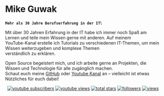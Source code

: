 # Mike Guwak

**`Mehr als 30 Jahre Berufserfahrung in der IT`**\

Mit über 30 Jahren Erfahrung in der IT habe ich immer noch Spaß am Lernen und teile mein Wissen gerne mit anderen. Auf meinem\
YouTube-Kanal erstelle ich Tutorials zu verschiedenen IT-Themen, um mein Wissen weiterzugeben und komplexe Themen\
verständlich zu erklären.

Open Source begeistert mich, und ich arbeite gerne an Projekten, die Wissen und Technologie für alle zugänglich machen.\
Schaut euch meine [GitHub](https://github.com/guwak) oder [Youtube Kanal](https://www.youtube.com/@TechnicalDoctorde) an – vielleicht ist etwas Nützliches für euch dabei!

<!-- Social badges section -->
<!-- Badges with custom icons - https://github.com/guwak/custom-icon-badges -->
<!-- View counter - https://github.com/guwak/Simple-View-Counter -->
<p align="center">
  <a href="https://www.youtube.com/c/TechnicalDoctorde?sub_confirmation=1">
    <img alt="youtube subscribers" title="Subscribe to my YouTube channel" src="https://custom-icon-badges.demolab.com/youtube/channel/subscribers/UCTtDZf9bO1ewHva6ERbmxKA?color=%23E05D44&label=SUBSCRIBE&logo=video&logoColor=white&style=for-the-badge&labelColor=CE4630"/></a>
  <a href="https://www.youtube.com/c/TechnicalDoctorde">
    <img alt="youtube views" title="YouTube views" src="https://custom-icon-badges.demolab.com/youtube/channel/views/UCTtDZf9bO1ewHva6ERbmxKA?color=%23E1AD0E&logo=eye&logoColor==white&style=for-the-badge&labelColor=C79600"/></a> 
  <a href="https://github.com/guwak?tab=repositories&sort=stargazers">
    <img alt="total stars" title="Total stars on GitHub" src="https://custom-icon-badges.demolab.com/github/stars/guwak?color=55960c&style=for-the-badge&labelColor=488207&logo=star"/></a>
  <a href="https://github.com/guwak?tab=followers">
    <img alt="followers" title="Follow me on Github" src="https://custom-icon-badges.demolab.com/github/followers/guwak?color=236ad3&labelColor=1155ba&style=for-the-badge&logo=person-add&label=Follow&logoColor=white"/></a>
  <a href="https://github.com/DenverCoder1/Simple-View-Counter">
    <img alt="views" title="GitHub profile views" src="https://freshidea.com/jonah/app/guwak-profile-views"/></a>
</p>
